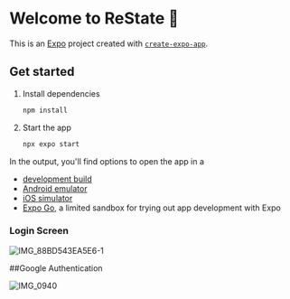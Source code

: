 # Welcome to ReState 👋

This is an [Expo](https://expo.dev) project created with [`create-expo-app`](https://www.npmjs.com/package/create-expo-app).

## Get started

1. Install dependencies

   ```bash
   npm install
   ```

2. Start the app

   ```bash
   npx expo start
   ```

In the output, you'll find options to open the app in a

- [development build](https://docs.expo.dev/develop/development-builds/introduction/)
- [Android emulator](https://docs.expo.dev/workflow/android-studio-emulator/)
- [iOS simulator](https://docs.expo.dev/workflow/ios-simulator/)
- [Expo Go](https://expo.dev/go), a limited sandbox for trying out app development with Expo

### Login Screen

![IMG_88BD543EA5E6-1](https://github.com/user-attachments/assets/a204936a-4a33-47ab-83cb-cf09ac7dd901)

##Google Authentication

![IMG_0940](https://github.com/user-attachments/assets/da7766d0-27fd-4ac8-affd-0834008e80ac)

